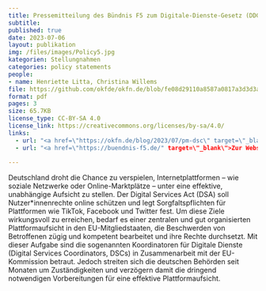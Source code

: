 ```yaml
---
title: Pressemitteilung des Bündnis F5 zum Digitale-Dienste-Gesetz (DDG)
subtitle: 
published: true
date: 2023-07-06
layout: publikation
img: /files/images/Policy5.jpg
kategorien: Stellungnahmen
categories: policy statements
people:
- name: Henriette Litta, Christina Willems
file: https://github.com/okfde/okfn.de/blob/fe08d29110a8587a0817a3d3d3a0acf15449fdc2/static/files/publikationen/2023_F5_PM_DDG.pdf?raw=true
format: pdf
pages: 3
size: 65.7KB
license_type: CC-BY-SA 4.0
license_link: https://creativecommons.org/licenses/by-sa/4.0/
links: 
  - url: "<a href=\"https://okfn.de/blog/2023/07/pm-dsc\" target=\"_blank\">Zum Blogartikel</a>"
  - url: "<a href=\"https://buendnis-f5.de/" target=\"_blank\">Zur Website des Bündnis F5</a>"
  
---
```


Deutschland droht die Chance zu verspielen, Internetplattformen – wie soziale Netzwerke oder Online-Marktplätze – unter eine effektive, unabhängige Aufsicht zu stellen. Der Digital Services Act (DSA) soll Nutzer*innenrechte online schützen und legt Sorgfaltspflichten für Plattformen wie TikTok, Facebook und Twitter fest. Um diese Ziele wirkungsvoll zu erreichen, bedarf es einer zentralen und gut organisierten Plattformaufsicht in den EU-Mitgliedstaaten, die Beschwerden von Betroffenen zügig und kompetent bearbeitet und ihre Rechte durchsetzt. Mit dieser Aufgabe sind die sogenannten Koordinatoren für Digitale Dienste (Digital Services Coordinators, DSCs) in Zusammenarbeit mit der EU-Kommission betraut. Jedoch streiten sich die deutschen Behörden seit Monaten um Zuständigkeiten und verzögern damit die dringend notwendigen Vorbereitungen für eine effektive Plattformaufsicht.
 

